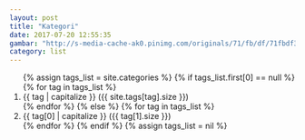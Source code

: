 ```yaml
---
layout: post
title: "Kategori"
date: 2017-07-20 12:55:35
gambar: "http://s-media-cache-ak0.pinimg.com/originals/71/fb/df/71fbdf342683db7f6685cad8b8b29cad.png"
category: list
---
```


<ol>
{% assign tags_list = site.categories %}  
  {% if tags_list.first[0] == null %}
    {% for tag in tags_list %} 
      <li>{{ tag | capitalize }} ({{ site.tags[tag].size }})</li>
    {% endfor %}
  {% else %}
    {% for tag in tags_list %} 
      <li>{{ tag[0] | capitalize }} ({{ tag[1].size }})</li>
    {% endfor %}
  {% endif %}
{% assign tags_list = nil %}
</ol>
